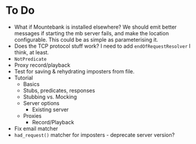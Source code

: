 # To Do

* What if Mountebank is installed elsewhere? We should emit better messages if starting the mb server fails, and make the location configurable. This could be as simple as parameterising it. 
* Does the TCP protocol stuff work? I need to add `endOfRequestResolver` I think, at least.
* `NotPredicate`
* Proxy record/playback
* Test for saving & rehydrating imposters from file.
* Tutorial
    * Basics
    * Stubs, predicates, responses
    * Stubbing vs. Mocking
    * Server options
        * Existing server
    * Proxies
        * Record/Playback
* Fix email matcher
* `had_request()` matcher for imposters - deprecate server version?

